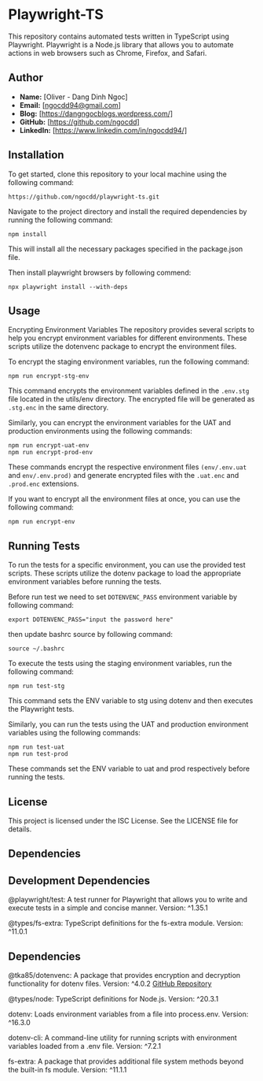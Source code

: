 # Playwright-TS

This repository contains automated tests written in TypeScript using Playwright. Playwright is a Node.js library that allows you to automate actions in web browsers such as Chrome, Firefox, and Safari.

## Author

- **Name:** [Oliver - Dang Dinh Ngoc]
- **Email:** [ngocdd94@gmail.com]
- **Blog:** [https://dangngocblogs.wordpress.com/]
- **GitHub:** [https://github.com/ngocdd]
- **LinkedIn:** [https://www.linkedin.com/in/ngocdd94/]

## Installation

To get started, clone this repository to your local machine using the following command:

```
https://github.com/ngocdd/playwright-ts.git
```

Navigate to the project directory and install the required dependencies by running the following command:

```
npm install
```

This will install all the necessary packages specified in the package.json file.

Then install playwright browsers by following commend:

```
npx playwright install --with-deps
```

## Usage

Encrypting Environment Variables
The repository provides several scripts to help you encrypt environment variables for different environments. These scripts utilize the dotenvenc package to encrypt the environment files.

To encrypt the staging environment variables, run the following command:

```
npm run encrypt-stg-env
```

This command encrypts the environment variables defined in the `.env.stg` file located in the utils/env directory. The encrypted file will be generated as `.stg.enc` in the same directory.

Similarly, you can encrypt the environment variables for the UAT and production environments using the following commands:

```
npm run encrypt-uat-env
npm run encrypt-prod-env
```

These commands encrypt the respective environment files `(env/.env.uat` and `env/.env.prod)` and generate encrypted files with the `.uat.enc` and `.prod.enc` extensions.

If you want to encrypt all the environment files at once, you can use the following command:

```
npm run encrypt-env
```

## Running Tests

To run the tests for a specific environment, you can use the provided test scripts. These scripts utilize the dotenv package to load the appropriate environment variables before running the tests.

Before run test we need to set `DOTENVENC_PASS` environment variable by following command:

```
export DOTENVENC_PASS="input the password here"
```

then update bashrc source by following command:

```
source ~/.bashrc
```

To execute the tests using the staging environment variables, run the following command:

```
npm run test-stg
```

This command sets the ENV variable to stg using dotenv and then executes the Playwright tests.

Similarly, you can run the tests using the UAT and production environment variables using the following commands:

```
npm run test-uat
npm run test-prod
```

These commands set the ENV variable to uat and prod respectively before running the tests.

## License

This project is licensed under the ISC License. See the LICENSE file for details.

## Dependencies

## Development Dependencies

@playwright/test: A test runner for Playwright that allows you to write and execute tests in a simple and concise manner. Version: ^1.35.1

@types/fs-extra: TypeScript definitions for the fs-extra module. Version: ^11.0.1

## Dependencies

@tka85/dotenvenc: A package that provides encryption and decryption functionality for dotenv files. Version: ^4.0.2 [GitHub Repository](https://github.com/tka85/dotenvenc)

@types/node: TypeScript definitions for Node.js. Version: ^20.3.1

dotenv: Loads environment variables from a file into process.env. Version: ^16.3.0

dotenv-cli: A command-line utility for running scripts with environment variables loaded from a .env file. Version: ^7.2.1

fs-extra: A package that provides additional file system methods beyond the built-in fs module. Version: ^11.1.1
